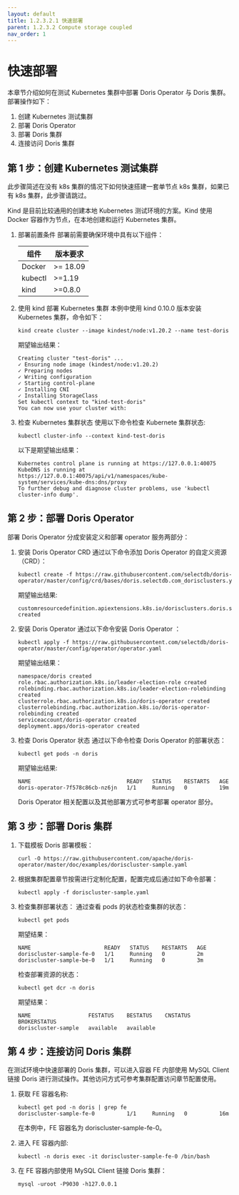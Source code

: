 ```yaml
---
layout: default
title: 1.2.3.2.1 快速部署
parent: 1.2.3.2 Compute storage coupled
nav_order: 1
---
```


# 快速部署
本章节介绍如何在测试 Kubernetes 集群中部署 Doris Operator 与 Doris 集群。 部署操作如下：
1. 创建 Kubernetes 测试集群
2. 部署 Doris Operator
3. 部署 Doris 集群
4. 连接访问 Doris 集群

## 第 1 步：创建 Kubernetes 测试集群
此步骤简述在没有 k8s 集群的情况下如何快速搭建一套单节点 k8s 集群，如果已有 k8s 集群，此步骤请跳过。

Kind 是目前比较通用的创建本地 Kubernetes 测试环境的方案。Kind 使用 Docker 容器作为节点，在本地创建和运行 Kubernetes 集群。

1. 部署前置条件 部署前需要确保环境中具有以下组件：

    | 组件 | 版本要求 |
    | -- | -- |
    | Docker | >= 18.09 |
    | kubectl | >=1.19 |
    | kind | >=0.8.0 |
2. 使用 kind 部署 Kubernetes 集群 本例中使用 kind 0.10.0 版本安装 Kubernetes 集群，命令如下：

    ```shell
    kind create cluster --image kindest/node:v1.20.2 --name test-doris
    ```

    期望输出结果：

    ```shell
    Creating cluster "test-doris" ...
    ✓ Ensuring node image (kindest/node:v1.20.2)
    ✓ Preparing nodes
    ✓ Writing configuration
    ✓ Starting control-plane
    ✓ Installing CNI
    ✓ Installing StorageClass
    Set kubectl context to "kind-test-doris"
    You can now use your cluster with:
    ```
3. 检查 Kubernetes 集群状态 使用以下命令检查 Kubernete 集群状态:

    ```shell
    kubectl cluster-info --context kind-test-doris
    ```

    以下是期望输出结果：

    ```shell
    Kubernetes control plane is running at https://127.0.0.1:40075
    KubeDNS is running at https://127.0.0.1:40075/api/v1/namespaces/kube-system/services/kube-dns:dns/proxy
    To further debug and diagnose cluster problems, use 'kubectl cluster-info dump'.
    ```

## 第 2 步：部署 Doris Operator
部署 Doris Operator 分成安装定义和部署 operator 服务两部分：

1. 安装 Doris Operator CRD 通过以下命令添加 Doris Operator 的自定义资源（CRD）：

    ```shell
    kubectl create -f https://raw.githubusercontent.com/selectdb/doris-operator/master/config/crd/bases/doris.selectdb.com_dorisclusters.yaml
    ```

    期望输出结果:

    ```shell
    customresourcedefinition.apiextensions.k8s.io/dorisclusters.doris.selectdb.com created
    ```
2. 安装 Doris Operator 通过以下命令安装 Doris Operator ：

    ```shell
    kubectl apply -f https://raw.githubusercontent.com/selectdb/doris-operator/master/config/operator/operator.yaml
    ```

    期望输出结果：

    ```shell
    namespace/doris created
    role.rbac.authorization.k8s.io/leader-election-role created
    rolebinding.rbac.authorization.k8s.io/leader-election-rolebinding created
    clusterrole.rbac.authorization.k8s.io/doris-operator created
    clusterrolebinding.rbac.authorization.k8s.io/doris-operator-rolebinding created
    serviceaccount/doris-operator created
    deployment.apps/doris-operator created
    ```
3. 检查 Doris Operator 状态 通过以下命令检查 Doris Operator 的部署状态：

    ```shell
    kubectl get pods -n doris
    ```

    期望输出结果:

    ```shell
    NAME                              READY   STATUS    RESTARTS   AGE
    doris-operator-7f578c86cb-nz6jn   1/1     Running   0          19m
    ```
    
    Doris Operator 相关配置以及其他部署方式可参考部署 operator 部分。

## 第 3 步：部署 Doris 集群
1. 下载模板 Doris 部署模板：

    ```shell
    curl -O https://raw.githubusercontent.com/apache/doris-operator/master/doc/examples/doriscluster-sample.yaml
    ```
2. 根据集群配置章节按需进行定制化配置，配置完成后通过如下命令部署：

    ```shell
    kubectl apply -f doriscluster-sample.yaml
    ```
3. 检查集群部署状态： 通过查看 pods 的状态检查集群的状态：

    ```shell
    kubectl get pods
    ```

    期望结果：

    ```shell    
    NAME                       READY   STATUS    RESTARTS   AGE
    doriscluster-sample-fe-0   1/1     Running   0          2m
    doriscluster-sample-be-0   1/1     Running   0          3m
    ```

    检查部署资源的状态：

    ```shell    
    kubectl get dcr -n doris
    ```

    期望结果：

    ```shell
    NAME                  FESTATUS    BESTATUS    CNSTATUS   BROKERSTATUS
    doriscluster-sample   available   available
    ```

## 第 4 步：连接访问 Doris 集群
在测试环境中快速部署的 Doris 集群，可以进入容器 FE 内部使用 MySQL Client 链接 Doris 进行测试操作。其他访问方式可参考集群配置访问章节配置使用。

1. 获取 FE 容器名称:

    ```shell
    kubectl get pod -n doris | grep fe
    doriscluster-sample-fe-0          1/1     Running   0          16m
    ```

    在本例中，FE 容器名为 doriscluster-sample-fe-0。
2. 进入 FE 容器内部:

    ```shell
    kubectl -n doris exec -it doriscluster-sample-fe-0 /bin/bash
    ```
3. 在 FE 容器内部使用 MySQL Client 链接 Doris 集群：

    ```shell
    mysql -uroot -P9030 -h127.0.0.1
    ```
